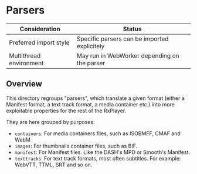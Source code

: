 # Parsers

| Consideration           | Status                                       |
| ----------------------- | -------------------------------------------- |
| Preferred import style  | Specific parsers can be imported explicitely |
| Multithread environment | May run in WebWorker depending on the parser |

## Overview

This directory regroups "parsers", which translate a given format (either a
Manifest format, a text track format, a media container etc.) into more
exploitable properties for the rest of the RxPlayer.

They are here grouped by purposes:

- `containers`: For media containers files, such as ISOBMFF, CMAF and WebM
- `images`: For thumbnails container files, such as BIF.
- `manifest`: For Manifest files. Like the DASH's MPD or Smooth's Manifest.
- `texttracks`: For text track formats, most often subtitles. For example:
  WebVTT, TTML, SRT and so on.
